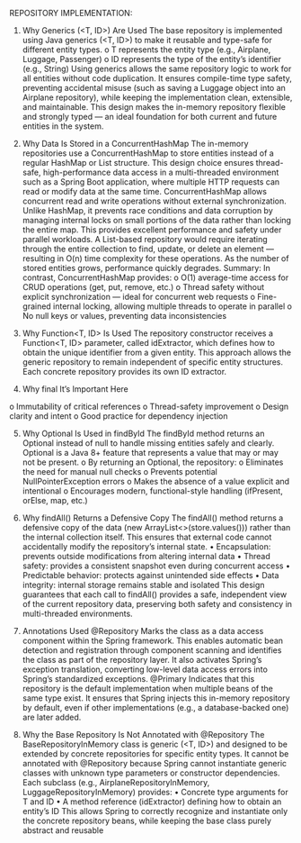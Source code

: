 REPOSITORY IMPLEMENTATION:

1.	Why Generics (<T, ID>) Are Used
The base repository is implemented using Java generics (<T, ID>) to make it reusable and type-safe for different entity types.
o	T represents the entity type (e.g., Airplane, Luggage, Passenger)
o	ID represents the type of the entity’s identifier (e.g., String)
Using generics allows the same repository logic to work for all entities without code duplication. It ensures compile-time type safety, preventing accidental misuse (such as saving a Luggage object into an Airplane repository), while keeping the implementation clean, extensible, and maintainable.
This design makes the in-memory repository flexible and strongly typed — an ideal foundation for both current and future entities in the system.

2.	Why Data Is Stored in a ConcurrentHashMap
The in-memory repositories use a ConcurrentHashMap to store entities instead of a regular HashMap or List structure.
This design choice ensures thread-safe, high-performance data access in a multi-threaded environment such as a Spring Boot application, where multiple HTTP requests can read or modify data at the same time.
ConcurrentHashMap allows concurrent read and write operations without external synchronization. Unlike HashMap, it prevents race conditions and data corruption by managing internal locks on small portions of the data rather than locking the entire map. This provides excellent performance and safety under parallel workloads.
A List-based repository would require iterating through the entire collection to find, update, or delete an element — resulting in O(n) time complexity for these operations. As the number of stored entities grows, performance quickly degrades.
Summary:
In contrast, ConcurrentHashMap provides:
o	O(1) average-time access for CRUD operations (get, put, remove, etc.)
o	Thread safety without explicit synchronization — ideal for concurrent web requests
o	Fine-grained internal locking, allowing multiple threads to operate in parallel
o	No null keys or values, preventing data inconsistencies

3.	Why Function<T, ID> Is Used
The repository constructor receives a Function<T, ID> parameter, called idExtractor, which defines how to obtain the unique identifier from a given entity.
This approach allows the generic repository to remain independent of specific entity structures. Each concrete repository provides its own ID extractor.

4.	Why final It’s Important Here

o	Immutability of critical references
o	Thread-safety improvement
o	Design clarity and intent
o	Good practice for dependency injection

5.	Why Optional Is Used in findById
The findById method returns an Optional<T> instead of null to handle missing entities safely and clearly. Optional is a Java 8+ feature that represents a value that may or may not be present.
o	By returning an Optional, the repository:
o	Eliminates the need for manual null checks
o	Prevents potential NullPointerException errors
o	Makes the absence of a value explicit and intentional
o	Encourages modern, functional-style handling (ifPresent, orElse, map, etc.)

6.	Why findAll() Returns a Defensive Copy
The findAll() method returns a defensive copy of the data (new ArrayList<>(store.values())) rather than the internal collection itself.
This ensures that external code cannot accidentally modify the repository’s internal state.
•	Encapsulation: prevents outside modifications from altering internal data
•	Thread safety: provides a consistent snapshot even during concurrent access
•	Predictable behavior: protects against unintended side effects
•	Data integrity: internal storage remains stable and isolated
This design guarantees that each call to findAll() provides a safe, independent view of the current repository data, preserving both safety and consistency in multi-threaded environments.

7.	Annotations Used
@Repository
Marks the class as a data access component within the Spring framework.
This enables automatic bean detection and registration through component scanning and identifies the class as part of the repository layer.
It also activates Spring’s exception translation, converting low-level data access errors into Spring’s standardized exceptions.
@Primary
Indicates that this repository is the default implementation when multiple beans of the same type exist.
It ensures that Spring injects this in-memory repository by default, even if other implementations (e.g., a database-backed one) are later added.

8.	Why the Base Repository Is Not Annotated with @Repository
The BaseRepositoryInMemory class is generic (<T, ID>) and designed to be extended by concrete repositories for specific entity types.
It cannot be annotated with @Repository because Spring cannot instantiate generic classes with unknown type parameters or constructor dependencies.
Each subclass (e.g., AirplaneRepositoryInMemory, LuggageRepositoryInMemory) provides:
•	Concrete type arguments for T and ID
•	A method reference (idExtractor) defining how to obtain an entity’s ID
This allows Spring to correctly recognize and instantiate only the concrete repository beans, while keeping the base class purely abstract and reusable
